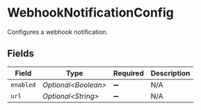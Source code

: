 # WebhookNotificationConfig

Configures a webhook notification.


## Fields

| Field                | Type                 | Required             | Description          |
| -------------------- | -------------------- | -------------------- | -------------------- |
| `enabled`            | *Optional\<Boolean>* | :heavy_minus_sign:   | N/A                  |
| `url`                | *Optional\<String>*  | :heavy_minus_sign:   | N/A                  |